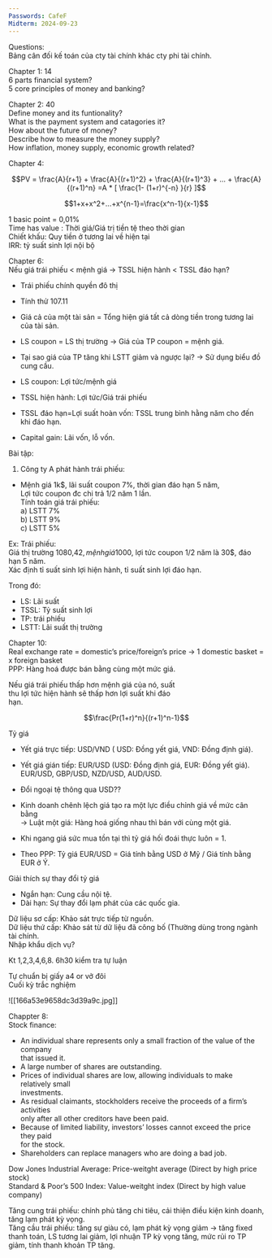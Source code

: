 ```yaml
---
Passwords: CafeF
Midterm: 2024-09-23
---
```

  
Questions:  
Bảng cân đối kế toán của cty tài chính khác cty phi tài chính.  
  
  
Chapter 1: 14  
6 parts financial system?  
5 core principles of money and banking?  
  
Chapter 2: 40  
Define money and its funtionality?  
What is the payment system and catagories it?  
How about the future of money?  
Describe how to measure the money supply?  
How inflation, money supply, economic growth related?  
  
  
  
Chapter 4:

$$PV = \frac{A}{r+1} + \frac{A}{(r+1)^2} + \frac{A}{(r+1)^3} + ... + \frac{A}{(r+1)^n} =A * [ \frac{1- (1+r)^{-n} }{r} ]$$

$$1+x+x^2+...+x^{n-1}=\frac{x^n-1}{x-1}$$

1 basic point = 0,01%  
Time has value : Thời giá/Giá trị tiền tệ theo thời gian  
Chiết khấu: Quy tiền ở tương lai về hiện tại  
IRR: tỷ suất sinh lợi nội bộ  
  
Chapter 6:  
Nếu giá trái phiếu < mệnh giá → TSSL hiện hành < TSSL đáo hạn?  
  
- Trái phiếu chính quyền đô thị  
- Tính thử 107.11  
  
- Giá cả của một tài sản = Tổng hiện giá tất cả dòng tiền trong tương lai của tài sản.  
- LS coupon = LS thị trường → Giá của TP coupon = mệnh giá.  
- Tại sao giá của TP tăng khi LSTT giảm và ngược lại? → Sử dụng biểu đồ cung cầu.  
  
- LS coupon: Lợi tức/mệnh giá  
- TSSL hiện hành: Lợi tức/Giá trái phiếu  
- TSSL đáo hạn=Lợi suất hoàn vốn: TSSL trung bình hằng năm cho đến khi đáo hạn.  
- Capital gain: Lãi vốn, lỗ vốn.  
  
Bài tập:  
1. Công ty A phát hành trái phiếu:  
- Mệnh giá 1k$, lãi suất coupon 7%, thời gian đáo hạn 5 năm,  
Lợi tức coupon đc chi trả 1/2 năm 1 lần.  
Tính toán giá trái phiếu:  
a) LSTT 7%  
b) LSTT 9%  
c) LSTT 5%  
  
Ex: Trái phiếu:  
Giá thị trường 1080,42$, mệnh giá 1000$, lợi tức coupon 1/2 năm là 30$, đáo hạn 5 năm.  
Xác định tỉ suất sinh lợi hiện hành, tỉ suất sinh lợi đáo hạn.  
  
Trong đó:  
- LS: Lãi suất  
- TSSL: Tỷ suất sinh lợi  
- TP: trái phiếu  
- LSTT: Lãi suất thị trường  
  
Chapter 10:  
Real exchange rate = domestic’s price/foreign’s price → 1 domestic basket = x foreign basket  
PPP: Hàng hoá được bán bằng cùng một mức giá.  
  
  
  
  
  
  
  

Nếu giá trái phiếu thấp hơn mệnh giá của nó, suất  
thu lợi tức hiện hành sẽ thấp hơn lợi suất khi đáo  
hạn.

  

$$\frac{Pr(1+r)^n}{(r+1)^n-1}$$

Tỷ giá  
- Yết giá trực tiếp: USD/VND ( USD: Đồng yết giá, VND: Đồng định giá).  
- Yết giá gián tiếp: EUR/USD (USD: Đồng định giá, EUR: Đồng yết giá). EUR/USD, GBP/USD, NZD/USD, AUD/USD.  
- Đổi ngoại tệ thông qua USD??  
  
- Kinh doanh chênh lệch giá tạo ra một lực điều chỉnh giá về mức cân bằng  
→ Luật một giá: Hàng hoá giống nhau thì bán với cùng một giá.  
- Khi ngang giá sức mua tồn tại thì tỷ giá hối đoái thực luôn = 1.  
- Theo PPP: Tỷ giá EUR/USD = Giá tính bằng USD ở Mỹ / Giá tính bằng EUR ở Ý.  
  
Giải thích sự thay đổi tỷ giá  
- Ngắn hạn: Cung cầu nội tệ.  
- Dài hạn: Sự thay đổi lạm phát của các quốc gia.  
  
  
  
Dữ liệu sơ cấp: Khảo sát trực tiếp từ nguồn.  
Dữ liệu thứ cấp: Khảo sát từ dữ liệu đã công bố (Thường dùng trong ngành tài chính.  
Nhập khẩu dịch vụ?  
  
Kt 1,2,3,4,6,8. 6h30 kiểm tra tự luận

Tự chuẩn bị giấy a4 or vở đôi  
Cuối kỳ trắc nghiệm  
  
  
  

![[166a53e9658dc3d39a9c.jpg]]

Chappter 8:  
Stock finance:  
- An individual share represents only a small fraction of the value of the company  
that issued it.  
- A large number of shares are outstanding.  
- Prices of individual shares are low, allowing individuals to make relatively small  
investments.  
- As residual claimants, stockholders receive the proceeds of a firm’s activities  
only after all other creditors have been paid.  
- Because of limited liability, investors’ losses cannot exceed the price they paid  
for the stock.  
- Shareholders can replace managers who are doing a bad job.  
  
Dow Jones Industrial Average: Price-weitght average (Direct by high price stock)  
Standard & Poor’s 500 Index: Value-weitght index (Direct by high value company)  
  
Tăng cung trái phiếu: chính phủ tăng chi tiêu, cải thiện điều kiện kinh doanh, tăng lạm phát kỳ vọng.  
Tăng cầu trái phiếu: tăng sự giàu có, lạm phát kỳ vọng giảm → tăng fixed thanh toán, LS tương lai giảm, lợi nhuận TP kỳ vọng tăng, mức rủi ro TP giảm, tính thanh khoản TP tăng.